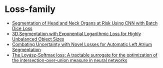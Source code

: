 # Loss-family

  * [Segmentation of Head and Neck Organs at Risk Using CNN with Batch Dice Loss](https://arxiv.org/pdf/1812.02427.pdf)
  * [3D Segmentation with Exponential Logarithmic Loss for Highly Unbalanced Object Sizes](https://arxiv.org/pdf/1809.00076.pdf)
  * [Combating Uncertainty with Novel Losses for Automatic Left Atrium Segmentation](https://arxiv.org/pdf/1812.05807.pdf)
  * [The Lovász-Softmax loss: A tractable surrogate for the optimization of the intersection-over-union measure in neural networks](https://arxiv.org/pdf/1705.08790.pdf)
